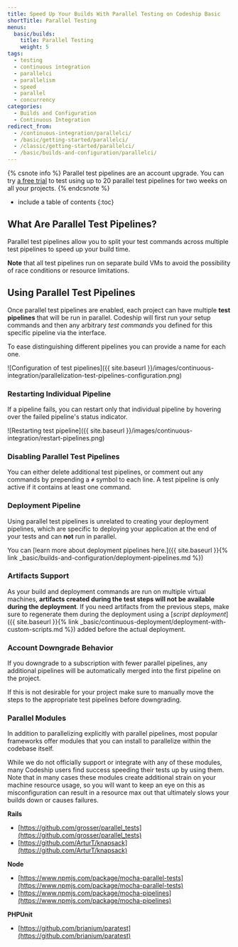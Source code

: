 ```yaml
---
title: Speed Up Your Builds With Parallel Testing on Codeship Basic
shortTitle: Parallel Testing
menus:
  basic/builds:
    title: Parallel Testing
    weight: 5
tags:
  - testing
  - continuous integration
  - parallelci
  - parallelism
  - speed
  - parallel
  - concurrency
categories:
  - Builds and Configuration
  - Continuous Integration
redirect_from:
  - /continuous-integration/parallelci/
  - /basic/getting-started/parallelci/
  - /classic/getting-started/parallelci/
  - /basic/builds-and-configuration/parallelci/
---
```


{% csnote info %}
Parallel test pipelines are an account upgrade. You can try [a free trial](https://codeship.com/projects#start-trial) to test using up to 20 parallel test pipelines for two weeks on all your projects.
{% endcsnote %}

* include a table of contents
{:toc}

## What Are Parallel Test Pipelines?

Parallel test pipelines allow you to split your test commands across multiple test pipelines to speed up your build time.

**Note** that all test pipelines run on separate build VMs to avoid the possibility of race conditions or resource limitations.

## Using Parallel Test Pipelines

Once parallel test pipelines are enabled, each project can have multiple **test pipelines** that will be run in parallel. Codeship will first run your setup commands and then any arbitrary _test commands_ you defined for this specific pipeline via the interface.

To ease distinguishing different pipelines you can provide a name for each one.

![Configuration of test pipelines]({{ site.baseurl }}/images/continuous-integration/parallelization-test-pipelines-configuration.png)

### Restarting Individual Pipeline

If a pipeline fails, you can restart only that individual pipeline by hovering over the failed pipeline's status indicator.

![Restarting test pipeline]({{ site.baseurl }}/images/continuous-integration/restart-pipelines.png)

### Disabling Parallel Test Pipelines

You can either delete additional test pipelines, or comment out any commands by prepending a `#` symbol to each line. A test pipeline is only active if it contains at least one command.

### Deployment Pipeline

Using parallel test pipelines is unrelated to creating your deployment pipelines, which are specific to deploying your application at the end of your tests and can **not** run in parallel.

You can [learn more about deployment pipelines here.]({{ site.baseurl }}{% link _basic/builds-and-configuration/deployment-pipelines.md %})

### Artifacts Support

As your build and deployment commands are run on multiple virtual machines, **artifacts created during the test steps will not be available during the deployment**. If you need artifacts from the previous steps, make sure to regenerate them during the deployment using a [_script deployment_]({{ site.baseurl }}{% link _basic/continuous-deployment/deployment-with-custom-scripts.md %}) added before the actual deployment.

### Account Downgrade Behavior

If you downgrade to a subscription with fewer parallel pipelines, any additional pipelines will be automatically merged into the first pipeline on the project.

If this is not desirable for your project make sure to manually move the steps to the appropriate test pipelines before downgrading.

### Parallel Modules

In addition to parallelizing explicitly with parallel pipelines, most popular frameworks offer modules that you can install to parallelize within the codebase itself.

While we do not officially support or integrate with any of these modules, many Codeship users find success speeding their tests up by using them. Note that in many cases these modules create additional strain on your machine resource usage, so you will want to keep an eye on this as misconfiguration can result in a resource max out that ultimately slows your builds down or causes failures.

**Rails**
- [https://github.com/grosser/parallel_tests](https://github.com/grosser/parallel_tests)
- [https://github.com/ArturT/knapsack](https://github.com/ArturT/knapsack)

**Node**
- [https://www.npmjs.com/package/mocha-parallel-tests](https://www.npmjs.com/package/mocha-parallel-tests)
- [https://www.npmjs.com/package/mocha-pipelines](https://www.npmjs.com/package/mocha-pipelines)

**PHPUnit**
- [https://github.com/brianium/paratest](https://github.com/brianium/paratest)
